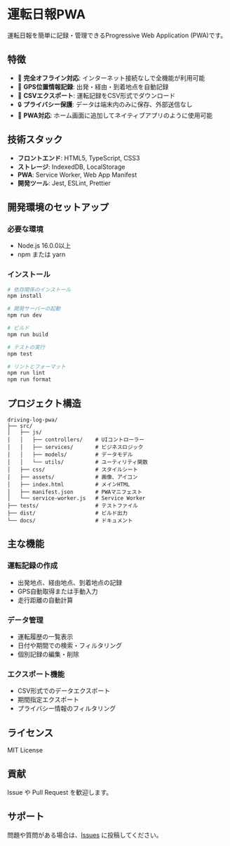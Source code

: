# 運転日報PWA

運転日報を簡単に記録・管理できるProgressive Web Application (PWA)です。

## 特徴

- 📱 **完全オフライン対応**: インターネット接続なしで全機能が利用可能
- 📍 **GPS位置情報記録**: 出発・経由・到着地点を自動記録
- 📄 **CSVエクスポート**: 運転記録をCSV形式でダウンロード
- 🔒 **プライバシー保護**: データは端末内のみに保存、外部送信なし
- 📲 **PWA対応**: ホーム画面に追加してネイティブアプリのように使用可能

## 技術スタック

- **フロントエンド**: HTML5, TypeScript, CSS3
- **ストレージ**: IndexedDB, LocalStorage
- **PWA**: Service Worker, Web App Manifest
- **開発ツール**: Jest, ESLint, Prettier

## 開発環境のセットアップ

### 必要な環境

- Node.js 16.0.0以上
- npm または yarn

### インストール

```bash
# 依存関係のインストール
npm install

# 開発サーバーの起動
npm run dev

# ビルド
npm run build

# テストの実行
npm test

# リントとフォーマット
npm run lint
npm run format
```

## プロジェクト構造

```
driving-log-pwa/
├── src/
│   ├── js/
│   │   ├── controllers/    # UIコントローラー
│   │   ├── services/       # ビジネスロジック
│   │   ├── models/         # データモデル
│   │   └── utils/          # ユーティリティ関数
│   ├── css/                # スタイルシート
│   ├── assets/             # 画像、アイコン
│   ├── index.html          # メインHTML
│   ├── manifest.json       # PWAマニフェスト
│   └── service-worker.js   # Service Worker
├── tests/                  # テストファイル
├── dist/                   # ビルド出力
└── docs/                   # ドキュメント
```

## 主な機能

### 運転記録の作成
- 出発地点、経由地点、到着地点の記録
- GPS自動取得または手動入力
- 走行距離の自動計算

### データ管理
- 運転履歴の一覧表示
- 日付や期間での検索・フィルタリング
- 個別記録の編集・削除

### エクスポート機能
- CSV形式でのデータエクスポート
- 期間指定エクスポート
- プライバシー情報のフィルタリング

## ライセンス

MIT License

## 貢献

Issue や Pull Request を歓迎します。

## サポート

問題や質問がある場合は、[Issues](https://github.com/yourusername/driving-log-pwa/issues) に投稿してください。